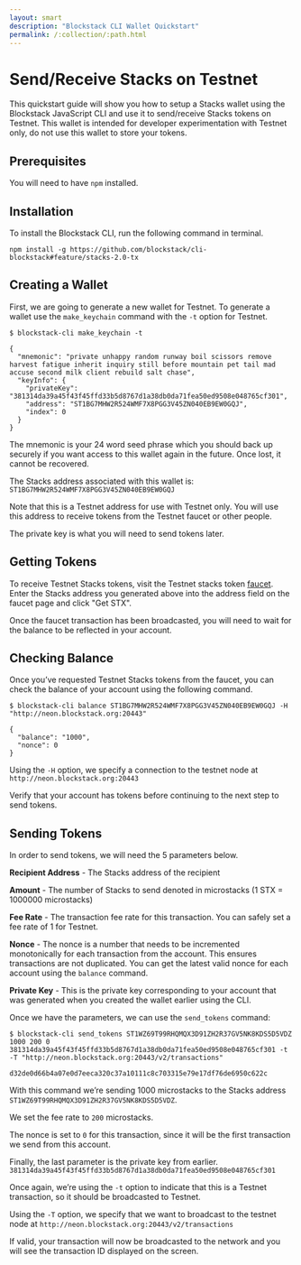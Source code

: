 ```yaml
---
layout: smart
description: "Blockstack CLI Wallet Quickstart"
permalink: /:collection/:path.html
---
```

# Send/Receive Stacks on Testnet

This quickstart guide will show you how to setup a Stacks wallet using the Blockstack JavaScript CLI and use it to send/receive Stacks tokens on Testnet. This wallet is intended for developer experimentation with Testnet only, do not use this wallet to store your tokens.

## Prerequisites

You will need to have `npm` installed.

## Installation

To install the Blockstack CLI, run the following command in terminal. 

`npm install -g https://github.com/blockstack/cli-blockstack#feature/stacks-2.0-tx` 

## Creating a Wallet

First, we are going to generate a new wallet for Testnet. To generate a wallet use the `make_keychain` command with the `-t` option for Testnet.

```
$ blockstack-cli make_keychain -t

{
  "mnemonic": "private unhappy random runway boil scissors remove harvest fatigue inherit inquiry still before mountain pet tail mad accuse second milk client rebuild salt chase",
  "keyInfo": {
    "privateKey": "381314da39a45f43f45ffd33b5d8767d1a38db0da71fea50ed9508e048765cf301",
    "address": "ST1BG7MHW2R524WMF7X8PGG3V45ZN040EB9EW0GQJ",
    "index": 0
  }
}
```

The mnemonic is your 24 word seed phrase which you should back up securely if you want access to this wallet again in the future. Once lost, it cannot be recovered. 

The Stacks address associated with this wallet is: 
`ST1BG7MHW2R524WMF7X8PGG3V45ZN040EB9EW0GQJ`

Note that this is a Testnet address for use with Testnet only. You will use this address to receive tokens from the Testnet faucet or other people.

The private key is what you will need to send tokens later. 

## Getting Tokens

To receive Testnet Stacks tokens, visit the Testnet stacks token [faucet](https://testnet.blockstack.org/faucet). Enter the Stacks address you generated above into the address field on the faucet page and click "Get STX".

Once the faucet transaction has been broadcasted, you will need to wait for the balance to be reflected in your account.

## Checking Balance

Once you’ve requested Testnet Stacks tokens from the faucet, you can check the balance of your account using the following command. 

```
$ blockstack-cli balance ST1BG7MHW2R524WMF7X8PGG3V45ZN040EB9EW0GQJ -H "http://neon.blockstack.org:20443"

{
  "balance": "1000",
  "nonce": 0
}
``` 

Using the `-H` option, we specify a connection to the testnet node at `http://neon.blockstack.org:20443`

Verify that your account has tokens before continuing to the next step to send tokens.

## Sending Tokens

In order to send tokens, we will need the 5 parameters below.

**Recipient Address** - The Stacks address of the recipient

**Amount** - The number of Stacks to send denoted in microstacks (1 STX = 1000000 microstacks)

**Fee Rate** - The transaction fee rate for this transaction. You can safely set a fee rate of 1 for Testnet.

**Nonce** - The nonce is a number that needs to be incremented monotonically for each transaction from the account. This ensures transactions are not duplicated. You can get the latest valid nonce for each account using the `balance` command.

**Private Key** - This is the private key corresponding to your account that was generated when you created the wallet earlier using the CLI.

Once we have the parameters, we can use the  `send_tokens` command:

```
$ blockstack-cli send_tokens ST1WZ69T99RHQMQX3D91ZH2R37GV5NK8KDS5D5VDZ 1000 200 0 381314da39a45f43f45ffd33b5d8767d1a38db0da71fea50ed9508e048765cf301 -t -T "http://neon.blockstack.org:20443/v2/transactions"

d32de0d66b4a07e0d7eeca320c37a10111c8c703315e79e17df76de6950c622c
```    

With this command we’re sending 1000 microstacks to the Stacks address `ST1WZ69T99RHQMQX3D91ZH2R37GV5NK8KDS5D5VDZ`. 

We set the fee rate to `200` microstacks. 

The nonce is set to `0` for this transaction, since it will be the first transaction we send from this account. 

Finally, the last parameter is the private key from earlier. `381314da39a45f43f45ffd33b5d8767d1a38db0da71fea50ed9508e048765cf301` 

Once again, we’re using the `-t` option to indicate that this is a Testnet transaction, so it should be broadcasted to Testnet.

Using the `-T` option, we specify that we want to broadcast to the testnet node at `http://neon.blockstack.org:20443/v2/transactions`

If valid, your transaction will now be broadcasted to the network and you will see the transaction ID displayed on the screen.

